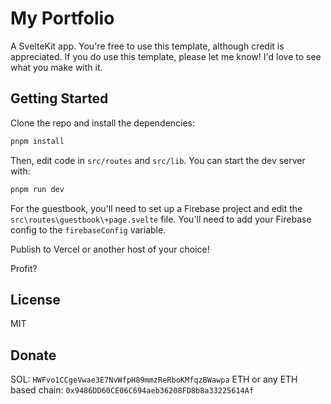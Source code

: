 # My Portfolio

A SvelteKit app. You're free to use this template, although credit is appreciated. If you do use this template, please let me know! I'd love to see what you make with it. 

## Getting Started

Clone the repo and install the dependencies:

```bash
pnpm install
```

Then, edit code in `src/routes` and `src/lib`. You can start the dev server with:

```bash
pnpm run dev
```

For the guestbook, you'll need to set up a Firebase project and edit the `src\routes\guestbook\+page.svelte` file. You'll need to add your Firebase config to the `firebaseConfig` variable.

Publish to Vercel or another host of your choice!

Profit?

## License

MIT

## Donate

SOL: `HWFvo1CCgeVwae3E7NvWfpH89mmzReRboKMfqzBWawpa`
ETH or any ETH based chain: `0x9486DD60CE06C694aeb36208FD8b8a33225614Af`